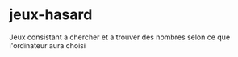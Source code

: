 # jeux-hasard
Jeux consistant a chercher et a trouver des nombres selon ce que l'ordinateur aura choisi
